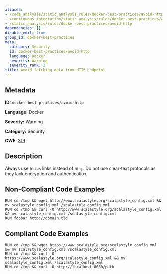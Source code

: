 ```yaml
---
aliases:
- /code_analysis/static_analysis_rules/docker-best-practices/avoid-http
- /continuous_integration/static_analysis/rules/docker-best-practices/avoid-http
- /static_analysis/rules/docker-best-practices/avoid-http
dependencies: []
disable_edit: true
group_id: docker-best-practices
meta:
  category: Security
  id: docker-best-practices/avoid-http
  language: Docker
  severity: Warning
  severity_rank: 2
title: Avoid fetching data from HTTP endpoint
---
```

<!--  SOURCED FROM https://github.com/DataDog/datadog-static-analyzer-rule-docs -->


## Metadata
**ID:** `docker-best-practices/avoid-http`

**Language:** Docker

**Severity:** Warning

**Category:** Security

**CWE**: [319](https://cwe.mitre.org/data/definitions/319.html)

## Description
Always use `https` links instead of `http`. Do not use clear-text protocols as they lack encryption and authentication.

## Non-Compliant Code Examples
```docker
RUN cd /tmp && wget http://www.scalastyle.org/scalastyle_config.xml && mv scalastyle_config.xml /scalastyle_config.xml
RUN cd /tmp && curl -O http://www.scalastyle.org/scalastyle_config.xml && mv scalastyle_config.xml /scalastyle_config.xml
RUN foobar http://domain.tld
```

## Compliant Code Examples
```docker
RUN cd /tmp && wget https://www.scalastyle.org/scalastyle_config.xml && mv scalastyle_config.xml /scalastyle_config.xml
RUN cd /tmp && curl -O https://www.scalastyle.org/scalastyle_config.xml && mv scalastyle_config.xml /scalastyle_config.xml
RUN cd /tmp && curl -O http://localhost:8080/path
```
